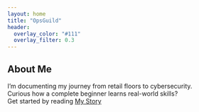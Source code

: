 ```yaml
---
layout: home
title: "OpsGuild"
header:
  overlay_color: "#111"
  overlay_filter: 0.3
---
```

## About Me
I’m documenting my journey from retail floors to cybersecurity.  
Curious how a complete beginner learns real-world skills?  
Get started by reading [My Story](/my-story/)

<link rel="icon" type="image/png" href="/favicon.png">
